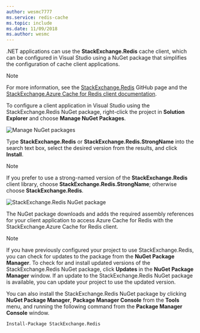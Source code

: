 ```yaml
---
author: wesmc7777
ms.service: redis-cache
ms.topic: include
ms.date: 11/09/2018
ms.author: wesmc
---
```

.NET applications can use the **StackExchange.Redis** cache client, which can be configured in Visual Studio using a NuGet package that simplifies the configuration of cache client applications. 

> [!NOTE]
> For more information, see the [StackExchange.Redis](https://github.com/StackExchange/StackExchange.Redis) GitHub page and the [StackExchange.Azure Cache for Redis client documentation](https://github.com/StackExchange/StackExchange.Redis#documentation).
>
>

To configure a client application in Visual Studio using the StackExchange.Redis NuGet package, right-click the project in **Solution Explorer** and choose **Manage NuGet Packages**. 

![Manage NuGet packages](media/redis-cache-configure-stackexchange-redis-nuget/redis-cache-manage-nuget-menu.png)

Type **StackExchange.Redis** or **StackExchange.Redis.StrongName** into the search text box, select the desired version from the results, and click **Install**.

> [!NOTE]
> If you prefer to use a strong-named version of the **StackExchange.Redis** client library, choose **StackExchange.Redis.StrongName**; otherwise choose **StackExchange.Redis**.
>
>

![StackExchange.Redis NuGet package](media/redis-cache-configure-stackexchange-redis-nuget/redis-cache-stackexchange-redis.png)

The NuGet package downloads and adds the required assembly references for your client application to access Azure Cache for Redis with the StackExchange.Azure Cache for Redis client.

> [!NOTE]
> If you have previously configured your project to use StackExchange.Redis, you can check for updates to the package from the **NuGet Package Manager**. To check for and install updated versions of the StackExchange.Redis NuGet package, click **Updates** in the **NuGet Package Manager** window. If an update to the StackExchange.Redis NuGet package is available, you can update your project to use the updated version.
>
>

You can also install the StackExchange.Redis NuGet package by clicking **NuGet Package Manager**, **Package Manager Console** from the **Tools** menu, and running the following command from the **Package Manager Console** window.

```
Install-Package StackExchange.Redis
```
